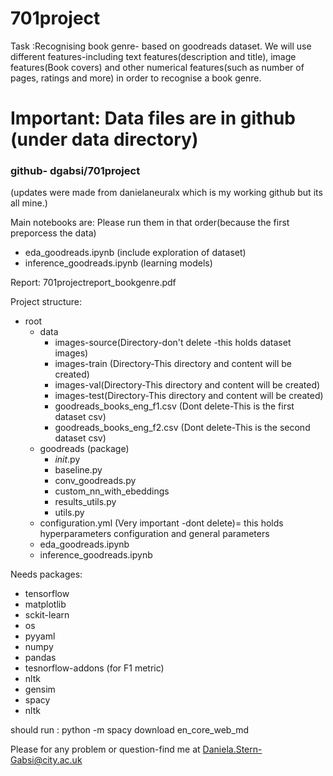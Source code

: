 # 701project
Task :Recognising book genre- based on goodreads dataset.
We will use different features-including text features(description and title), image features(Book covers)
and other numerical features(such as number of pages, ratings and more) in order to recognise a book genre.

# Important: Data files are in github (under data directory)


### github- dgabsi/701project
(updates were made from danielaneuralx which is my working github but its all mine.)

Main notebooks are:
Please run them in that order(because the first preporcess the data)
- eda_goodreads.ipynb (include exploration of dataset)
- inference_goodreads.ipynb (learning models)

Report:
701projectreport_bookgenre.pdf

Project structure:
- root
  - data
    - images-source(Directory-don't delete -this holds dataset images)
    - images-train (Directory-This directory and content will be created)
    - images-val(Directory-This directory and content will be created) 
    - images-test(Directory-This directory and content will be created)
    - goodreads_books_eng_f1.csv (Dont delete-This is the first dataset csv)
    - goodreads_books_eng_f2.csv (Dont delete-This is the second dataset csv)
  - goodreads (package)
    - _init_.py
    - baseline.py
    - conv_goodreads.py
    - custom_nn_with_ebeddings
    - results_utils.py
    - utils.py
  - configuration.yml  (Very important -dont delete)= this holds hyperparameters configuration and general parameters
  - eda_goodreads.ipynb
  - inference_goodreads.ipynb
  
Needs packages:
- tensorflow
- matplotlib
- sckit-learn
- os
- pyyaml
- numpy
- pandas
- tesnorflow-addons (for F1 metric)
- nltk
- gensim
- spacy
- nltk
    
    
should run :
python -m spacy download en_core_web_md

Please for any problem or question-find me at Daniela.Stern-Gabsi@city.ac.uk
